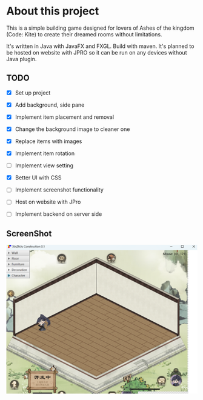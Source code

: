 # About this project
This is a simple building game designed for lovers of Ashes of the kingdom (Code: Kite) to create their dreamed rooms without limitations.

It's written in Java with JavaFX and FXGL. Build with maven. It's planned to be hosted on website with JPRO so it can be run on any devices without Java plugin.

## TODO
- [x] Set up project
- [x] Add background, side pane
- [x] Implement item placement and removal
- [x] Change the background image to cleaner one
- [x] Replace items with images
- [x] Implement item rotation
- [ ] Implement view setting
- [x] Better UI with CSS
- [ ] Implement screenshot functionality
- [ ] Host on website with JPro
- [ ] Implement backend on server side


## ScreenShot
![Screenshot](Screenshot.png)

